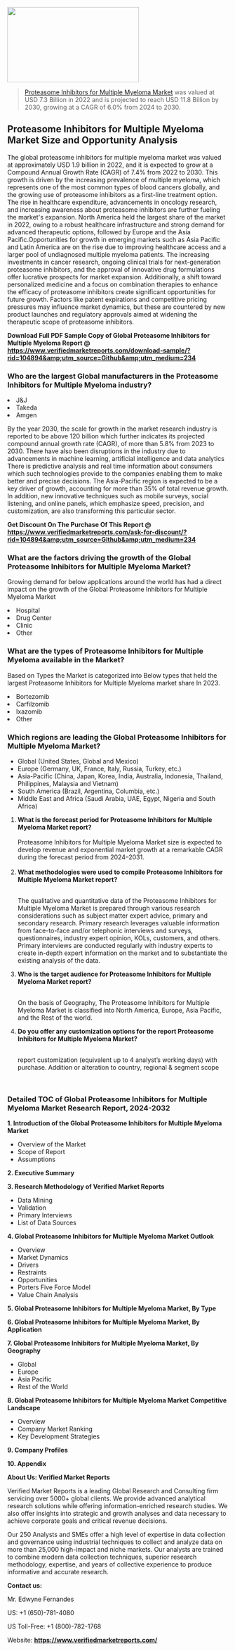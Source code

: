 
<img src="https://ffe5etoiles.com/wp-content/uploads/2024/12/MST1-300x171.png" alt="" width="300" height="171" class="alignnone size-medium wp-image-20088" /><blockquote><p><p><a href="https://www.verifiedmarketreports.com/download-sample/?rid=104894&utm_source=Github&utm_medium=234" target="_blank">Proteasome Inhibitors for Multiple Myeloma Market</a> was valued at USD 7.3 Billion in 2022 and is projected to reach USD 11.8 Billion by 2030, growing at a CAGR of 6.0% from 2024 to 2030.</p></blockquote><p><h2>Proteasome Inhibitors for Multiple Myeloma Market Size and Opportunity Analysis</h2>The global proteasome inhibitors for multiple myeloma market was valued at approximately USD 1.9 billion in 2022, and it is expected to grow at a Compound Annual Growth Rate (CAGR) of 7.4% from 2022 to 2030. This growth is driven by the increasing prevalence of multiple myeloma, which represents one of the most common types of blood cancers globally, and the growing use of proteasome inhibitors as a first-line treatment option. The rise in healthcare expenditure, advancements in oncology research, and increasing awareness about proteasome inhibitors are further fueling the market's expansion. North America held the largest share of the market in 2022, owing to a robust healthcare infrastructure and strong demand for advanced therapeutic options, followed by Europe and the Asia Pacific.Opportunities for growth in emerging markets such as Asia Pacific and Latin America are on the rise due to improving healthcare access and a larger pool of undiagnosed multiple myeloma patients. The increasing investments in cancer research, ongoing clinical trials for next-generation proteasome inhibitors, and the approval of innovative drug formulations offer lucrative prospects for market expansion. Additionally, a shift toward personalized medicine and a focus on combination therapies to enhance the efficacy of proteasome inhibitors create significant opportunities for future growth. Factors like patent expirations and competitive pricing pressures may influence market dynamics, but these are countered by new product launches and regulatory approvals aimed at widening the therapeutic scope of proteasome inhibitors.</p><p class=""><strong>Download Full PDF Sample Copy of Global Proteasome Inhibitors for Multiple Myeloma Report @ <a href="https://www.verifiedmarketreports.com/download-sample/?rid=104894&amp;utm_source=Github&amp;utm_medium=234" target="_blank">https://www.verifiedmarketreports.com/download-sample/?rid=104894&amp;utm_source=Github&amp;utm_medium=234</a></strong></p><h3 id="" class="">Who are the largest Global manufacturers in the Proteasome Inhibitors for Multiple Myeloma industry?</h3><p><li>J&J</li><li> Takeda</li><li> Amgen</li></p><div class=""><div class="" dir="" data-message-author-role="" data-message-id="" data-message-model-slug=""><div class=""><div class=""><div class=""><div class="" dir="" data-message-author-role="" data-message-id="" data-message-model-slug=""><div class=""><div class=""><p>By the year 2030, the scale for growth in the market research industry is reported to be above 120 billion which further indicates its projected compound annual growth rate (CAGR), of more than 5.8% from 2023 to 2030. There have also been disruptions in the industry due to advancements in machine learning, artificial intelligence and data analytics There is predictive analysis and real time information about consumers which such technologies provide to the companies enabling them to make better and precise decisions. The Asia-Pacific region is expected to be a key driver of growth, accounting for more than 35% of total revenue growth. In addition, new innovative techniques such as mobile surveys, social listening, and online panels, which emphasize speed, precision, and customization, are also transforming this particular sector.</p><p><strong>Get Discount On The Purchase Of This Report @&nbsp; <a href="https://www.verifiedmarketreports.com/ask-for-discount/?rid=104894&amp;utm_source=Github&amp;utm_medium=234" target="_blank">https://www.verifiedmarketreports.com/ask-for-discount/?rid=104894&amp;utm_source=Github&amp;utm_medium=234</a></strong></p></div></div></div></div></div></div></div></div><h3 id="" class="">What are the factors driving the growth of the Global Proteasome Inhibitors for Multiple Myeloma Market?</h3><p id="" class="">Growing demand for below applications around the world has had a direct impact on the growth of the Global Proteasome Inhibitors for Multiple Myeloma Market</p><p id="" class=""><li>Hospital</li><li> Drug Center</li><li> Clinic</li><li> Other</li></p><h3 id="" class="">What are the types of Proteasome Inhibitors for Multiple Myeloma available in the Market?</h3><p id="" class="">Based on Types the Market is categorized into Below types that held the largest Proteasome Inhibitors for Multiple Myeloma market share In 2023.</p><p id="" class=""><li>Bortezomib</li><li> Carfilzomib</li><li> Ixazomib</li><li> Other</li></p><h3 id="" class="">Which regions are leading the Global Proteasome Inhibitors for Multiple Myeloma Market?</h3><ul><li>Global (United States, Global and Mexico)</li><li>Europe (Germany, UK, France, Italy, Russia, Turkey, etc.)</li><li>Asia-Pacific (China, Japan, Korea, India, Australia, Indonesia, Thailand, Philippines, Malaysia and Vietnam)</li><li>South America (Brazil, Argentina, Columbia, etc.)</li><li>Middle East and Africa (Saudi Arabia, UAE, Egypt, Nigeria and South Africa)</li></ul><p><ol><li><strong>What is the forecast period for Proteasome Inhibitors for Multiple Myeloma Market report?<br /></strong><br /><span data-sheets-root="1" data-sheets-value="{&quot;1&quot;:2,&quot;2&quot;:&quot;XXXX size is expected to develop revenue and exponential market growth at a remarkable CAGR during the forecast period from 2024&ndash;2030.&quot;}" data-sheets-userformat="{&quot;2&quot;:12674,&quot;4&quot;:{&quot;1&quot;:2,&quot;2&quot;:16776960},&quot;10&quot;:2,&quot;11&quot;:0,&quot;15&quot;:&quot;Arial&quot;,&quot;16&quot;:12}">Proteasome Inhibitors for Multiple Myeloma Market size is expected to develop revenue and exponential market growth at a remarkable CAGR during the forecast period from 2024&ndash;2031.</span><br /><br /></li><li><strong>What methodologies were used to compile Proteasome Inhibitors for Multiple Myeloma Market report?<br /><br /></strong><p>The qualitative and quantitative data of the&nbsp;Proteasome Inhibitors for Multiple Myeloma Market is prepared through various research considerations such as subject matter expert advice, primary and secondary research. Primary research leverages valuable information from face-to-face and/or telephonic interviews and surveys, questionnaires, industry expert opinion, KOLs, customers, and others. Primary interviews are conducted regularly with industry experts to create in-depth expert information on the market and to substantiate the existing analysis of the data.&nbsp;</p></li><li><strong>Who is the target audience for Proteasome Inhibitors for Multiple Myeloma Market report?<br /><br /></strong><p>On the basis of Geography, The&nbsp;Proteasome Inhibitors for Multiple Myeloma Market is classified into North America, Europe, Asia Pacific, and the Rest of the world.</p></li><li><strong>Do you offer any customization options for the report Proteasome Inhibitors for Multiple Myeloma Market?<br /><br /></strong><p>report customization (equivalent up to 4 analyst&rsquo;s working days) with purchase. Addition or alteration to country, regional &amp; segment scope</p><p>&nbsp;</p></li></ol></p><h3 id="" class="">Detailed TOC of Global Proteasome Inhibitors for Multiple Myeloma Market Research Report, 2024-2032</h3><p id="" class=""><strong>1. Introduction of the Global Proteasome Inhibitors for Multiple Myeloma Market</strong></p><ul><li>Overview of the Market</li><li>Scope of Report</li><li>Assumptions</li></ul><p id="" class=""><strong>2. Executive Summary</strong></p><p id="" class=""><strong>3. Research Methodology of&nbsp;Verified Market Reports</strong></p><ul><li>Data Mining</li><li>Validation</li><li>Primary Interviews</li><li>List of Data Sources</li></ul><p id="" class=""><strong>4. Global Proteasome Inhibitors for Multiple Myeloma Market Outlook</strong></p><ul><li>Overview</li><li>Market Dynamics</li><li>Drivers</li><li>Restraints</li><li>Opportunities</li><li>Porters Five Force Model</li><li>Value Chain Analysis</li></ul><p id="" class=""><strong>5. Global Proteasome Inhibitors for Multiple Myeloma Market, By&nbsp;Type</strong></p><p id="" class=""><strong>6. Global Proteasome Inhibitors for Multiple Myeloma Market, By Application</strong></p><p id="" class=""><strong>7. Global Proteasome Inhibitors for Multiple Myeloma Market, By Geography</strong></p><ul><li>Global</li><li>Europe</li><li>Asia Pacific</li><li>Rest of the World</li></ul><p id="" class=""><strong>8. Global Proteasome Inhibitors for Multiple Myeloma Market Competitive Landscape</strong></p><ul><li>Overview</li><li>Company Market Ranking</li><li>Key Development Strategies</li></ul><p id="" class=""><strong>9. Company Profiles</strong></p><p id="" class=""><strong>10. Appendix</strong></p><p id="" class=""><strong>About Us: Verified Market Reports</strong></p><p id="" class="">Verified Market Reports is a leading Global Research and Consulting firm servicing over 5000+ global clients. We provide advanced analytical research solutions while offering information-enriched research studies. We also offer insights into strategic and growth analyses and data necessary to achieve corporate goals and critical revenue decisions.</p><p id="" class="">Our 250 Analysts and SMEs offer a high level of expertise in data collection and governance using industrial techniques to collect and analyze data on more than 25,000 high-impact and niche markets. Our analysts are trained to combine modern data collection techniques, superior research methodology, expertise, and years of collective experience to produce informative and accurate research.</p><p id="" class=""><strong>Contact us:</strong></p><p id="" class="">Mr. Edwyne Fernandes</p><p id="" class="">US: +1 (650)-781-4080</p><p id="" class="">US Toll-Free: +1 (800)-782-1768</p><p id="" class="">Website: <a target="" data-test-app-aware-link=""><strong>https://www.verifiedmarketreports.com/</strong></a></p>
